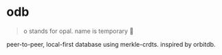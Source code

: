 # odb
> o stands for opal. name is temporary 🚧

peer-to-peer, local-first database using merkle-crdts. inspired by orbitdb.

